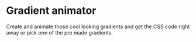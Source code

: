 # Gradient animator

Create and animate those cool looking gradients and get the CSS code right away or pick one of the pre made gradients.
